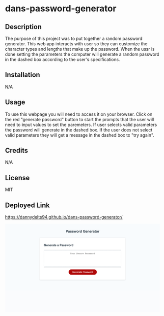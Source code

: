 # dans-password-generator

## Description

The purpose of this project was to put together a random password generator. This web app interacts with user so they can customize the character types and lengths that make up the password. When the ussr is done setting the parameters the computer will generate a random password in the dashed box according to the user's specifications.

## Installation

N/A

## Usage

To use this webpage you will need to access it on your browser. Click on the red "generate password" button to start the prompts that the user will need to input values to set the paremeters. If user selects valid parameters the password will generate in the dashed box. If the user does not select valid parameters they will get a message in the dashed box to "try again".

## Credits

N/A

## License 

MIT

## Deployed Link

https://dannydelts94.github.io/dans-password-generator/

![screenshot](/assets/password-gen-screenshot.png)

